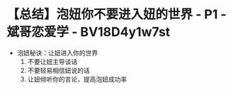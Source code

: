 # 【总结】泡妞你不要进入妞的世界 - P1 - 斌哥恋爱学 - BV18D4y1w7st

-   泡妞秘诀：让妞进入你的世界
    1.  不要让妞主导谈话
    2.  不要轻易相信妞说的话
    3.  让妞倾听你的言论，提高泡妞成功率